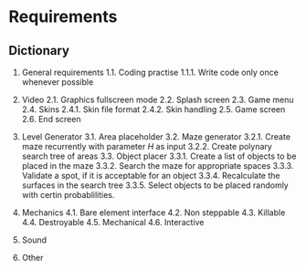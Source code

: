 # Requirements

## Dictionary

1. General requirements
    1.1. Coding practise
	1.1.1. Write code only once whenever possible
2. Video
    2.1. Graphics fullscreen mode
    2.2. Splash screen
    2.3. Game menu
    2.4. Skins
    	2.4.1. Skin file format
    	2.4.2. Skin handling
    2.5. Game screen
    2.6. End screen
3. Level Generator
    3.1. Area placeholder
    3.2. Maze generator
	3.2.1. Create maze recurrently with parameter *H* as input 
	3.2.2. Create polynary search tree of areas
    3.3. Object placer
    	3.3.1. Create a list of objects to be placed in the maze
    	3.3.2. Search the maze for appropriate spaces
    	3.3.3. Validate a spot, if it is acceptable for an object
    	3.3.4. Recalculate the surfaces in the search tree
    	3.3.5. Select objects to be placed randomly with certin probablilities.
4. Mechanics 
    4.1. Bare element interface
    4.2. Non steppable
    4.3. Killable
    4.4. Destroyable
    4.5. Mechanical
    4.6. Interactive
     
    
5. Sound

6. Other